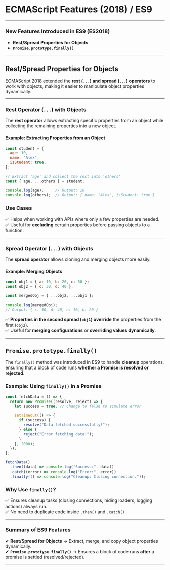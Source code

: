 # **ECMAScript Features (2018) / ES9**  

---

### **New Features Introduced in ES9 (ES2018)**  
- **Rest/Spread Properties for Objects**  
- **`Promise.prototype.finally()`**  

---

## **Rest/Spread Properties for Objects**  

ECMAScript 2018 extended the **rest (`...`) and spread (`...`) operators** to work with objects, making it easier to manipulate object properties dynamically.  

---

### **Rest Operator (`...`) with Objects**  

The **rest operator** allows extracting specific properties from an object while collecting the remaining properties into a new object.  

#### **Example: Extracting Properties from an Object**  

```javascript
const student = {
  age: 10,
  name: "Alex",
  isStudent: true,
};

// Extract 'age' and collect the rest into 'others'
const { age, ...others } = student;

console.log(age);     // Output: 10
console.log(others);  // Output: { name: "Alex", isStudent: true }
```

### **Use Cases**  
✅ Helps when working with APIs where only a few properties are needed.  
✅ Useful for **excluding** certain properties before passing objects to a function.  

---

### **Spread Operator (`...`) with Objects**  

The **spread operator** allows cloning and merging objects more easily.  

#### **Example: Merging Objects**  

```javascript
const obj1 = { a: 10, b: 20, c: 50 };
const obj2 = { c: 30, d: 40 };

const mergedObj = { ...obj2, ...obj1 };

console.log(mergedObj);  
// Output: { c: 50, d: 40, a: 10, b: 20 }
```

✅ **Properties in the second spread (`obj1`) override** the properties from the first (`obj2`).  
✅ Useful for **merging configurations** or **overriding values dynamically**.  

---

## **`Promise.prototype.finally()`**  

The `finally()` method was introduced in ES9 to handle **cleanup** operations, ensuring that a block of code runs **whether a Promise is resolved or rejected**.  

### **Example: Using `finally()` in a Promise**  

```javascript
const fetchData = () => {
  return new Promise((resolve, reject) => {
    let success = true; // Change to false to simulate error

    setTimeout(() => {
      if (success) {
        resolve("Data fetched successfully!");
      } else {
        reject("Error fetching data!");
      }
    }, 2000);
  });
};

fetchData()
  .then((data) => console.log("Success:", data))
  .catch((error) => console.log("Error:", error))
  .finally(() => console.log("Cleanup: Closing connection."));
```

### **Why Use `finally()`?**  
✅ Ensures cleanup tasks (closing connections, hiding loaders, logging actions) always run.  
✅ No need to duplicate code inside `.then()` and `.catch()`.  

---

### **Summary of ES9 Features**  
✔ **Rest/Spread for Objects** → Extract, merge, and copy object properties dynamically.  
✔ **`Promise.prototype.finally()`** → Ensures a block of code runs **after** a promise is settled (resolved/rejected).  

---